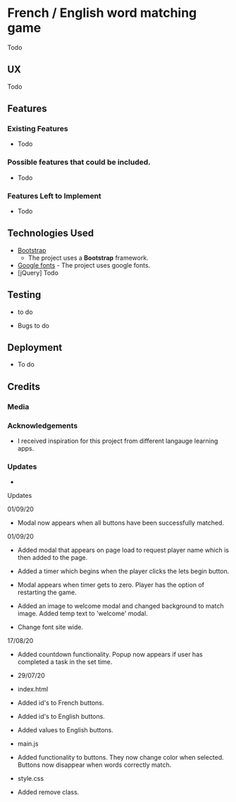 # French / English word matching game

Todo

## UX

Todo

## Features

### Existing Features

- Todo

### Possible features that could be included.

- Todo

### Features Left to Implement

- Todo

## Technologies Used

- [Bootstrap](https://getbootstrap.com/)
  - The project uses a **Bootstrap** framework.
- [Google fonts](https://fonts.google.com) - The project uses google fonts.
- [jQuery] Todo

## Testing

- to do

* Bugs
  to do

## Deployment

- To do

## Credits

### Media

### Acknowledgements

- I received inspiration for this project from different langauge learning apps.

### Updates

-

Updates

01/09/20

- Modal now appears when all buttons have been successfully matched.

01/09/20

- Added modal that appears on page load to request player name which is then added to the page.

- Added a timer which begins when the player clicks the lets begin button.

- Modal appears when timer gets to zero. Player has the option of restarting the game.

- Added an image to welcome modal and changed background to match image. Added temp text to 'welcome' modal.

- Change font site wide.

17/08/20

- Added countdown functionality. Popup now appears if user has completed a task in the set time.

- 29/07/20

- index.html

- Added id's to French buttons.
- Added id's to English buttons.
- Added values to English buttons.

- main.js

- Added functionality to buttons. They now change color when selected. Buttons now disappear when words correctly match.

- style.css

- Added remove class.
